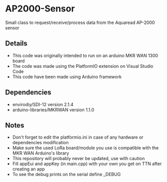 # AP2000-Sensor
 Small class to request/receive/process data from the Aquaread AP-2000 sensor


## Details

- This code was originally intended to run on an arduino MKR WAN 1300 board
- The code was made using the PlatformIO extension on Visual Studio Code
- This code have been made using Arduino framework

## Dependencies

- envirodiy/SDI-12 version 2.1.4
- arduino-libraries/MKRWAN version 1.1.0

## Notes

- Don't forget to edit the platformio.ini in case of any hardware or dependencies modification
- Make sure the used LoRa board/module you use is compatible with the MKR WAN Arduino's library
- This repository will probably never be updated, use with caution
- Fill appEui and appKey (in main.cpp) with your own you get on TTN after creating an app
- To see the debug prints on the serial define _DEBUG